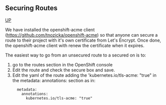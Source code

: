 ## Securing Routes
[UP](OpenShift.html)

We have installed the openshift-acme client (https://github.com/tnozicka/openshift-acme) so that anyone can secure a route to their project with it's own certificate from Let's Encrypt.  Once done, the openshift-acme client with renew the certificate when it expires.

The easiest way to go from an unsecured route to a secured on is to:

   1) go to the routes section in the OpenShift console
   2) Edit the route and check the secure box and save.
   3) Edit the yaml of the route adding the 'kubernetes.io/tls-acme: "true" in the metadata: annotations: section as in:
      ```
        metadata:
          annotations:
            kubernetes.io/tls-acme: "true"
      ```

